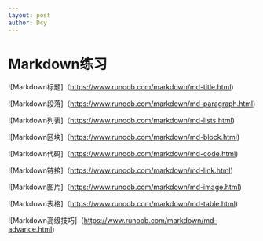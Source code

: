 ```yaml
---
layout: post
author: Dcy
---
```

# Markdown练习  

![Markdown标题]（https://www.runoob.com/markdown/md-title.html)  

![Markdown段落]（https://www.runoob.com/markdown/md-paragraph.html)  

![Markdown列表]（https://www.runoob.com/markdown/md-lists.html)   

![Markdown区块]（https://www.runoob.com/markdown/md-block.html)  

![Markdown代码]（https://www.runoob.com/markdown/md-code.html)  

![Markdown链接]（https://www.runoob.com/markdown/md-link.html)  

![Markdown图片]（https://www.runoob.com/markdown/md-image.html)  

![Markdown表格]（https://www.runoob.com/markdown/md-table.html)  

![Markdown高级技巧]（https://www.runoob.com/markdown/md-advance.html)



